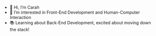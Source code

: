 - 👋 Hi, I’m Carah
- 👀 I’m interested in Front-End Development and Human-Computer Interaction
- 📚 Learning about Back-End Development, excited about moving down the stack!


<!---
20ghrrdll/20ghrrdll is a ✨ special ✨ repository because its `README.md` (this file) appears on your GitHub profile.
You can click the Preview link to take a look at your changes.
--->
